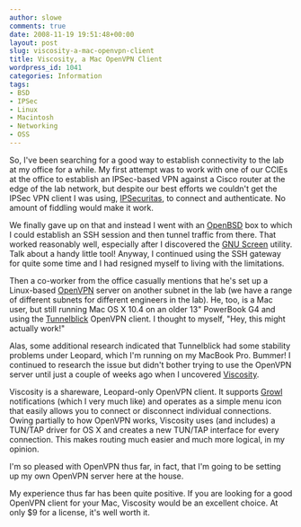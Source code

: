 ```yaml
---
author: slowe
comments: true
date: 2008-11-19 19:51:48+00:00
layout: post
slug: viscosity-a-mac-openvpn-client
title: Viscosity, a Mac OpenVPN Client
wordpress_id: 1041
categories: Information
tags:
- BSD
- IPSec
- Linux
- Macintosh
- Networking
- OSS
---
```


So, I've been searching for a good way to establish connectivity to the lab at my office for a while. My first attempt was to work with one of our CCIEs at the office to establish an IPSec-based VPN against a Cisco router at the edge of the lab network, but despite our best efforts we couldn't get the IPSec VPN client I was using, [IPSecuritas](http://www.lobotomo.com/products/IPSecuritas/), to connect and authenticate. No amount of fiddling would make it work.

We finally gave up on that and instead I went with an [OpenBSD](http://www.openbsd.org/) box to which I could establish an SSH session and then tunnel traffic from there. That worked reasonably well, especially after I discovered the [GNU Screen](http://www.gnu.org/software/screen/) utility. Talk about a handy little tool! Anyway, I continued using the SSH gateway for quite some time and I had resigned myself to living with the limitations.

Then a co-worker from the office casually mentions that he's set up a Linux-based [OpenVPN](http://openvpn.net/) server on another subnet in the lab (we have a range of different subnets for different engineers in the lab). He, too, is a Mac user, but still running Mac OS X 10.4 on an older 13" PowerBook G4 and using the [Tunnelblick](http://code.google.com/p/tunnelblick/) OpenVPN client. I thought to myself, "Hey, this might actually work!"

Alas, some additional research indicated that Tunnelblick had some stability problems under Leopard, which I'm running on my MacBook Pro. Bummer! I continued to research the issue but didn't bother trying to use the OpenVPN server until just a couple of weeks ago when I uncovered [Viscosity](http://www.viscosityvpn.com/index.html).

Viscosity is a shareware, Leopard-only OpenVPN client. It supports [Growl](http://growl.info/) notifications (which I very much like) and operates as a simple menu icon that easily allows you to connect or disconnect individual connections. Owing partially to how OpenVPN works, Viscosity uses (and includes) a TUN/TAP driver for OS X and creates a new TUN/TAP interface for every connection. This makes routing much easier and much more logical, in my opinion.

I'm so pleased with OpenVPN thus far, in fact, that I'm going to be setting up my own OpenVPN server here at the house.

My experience thus far has been quite positive. If you are looking for a good OpenVPN client for your Mac, Viscosity would be an excellent choice. At only $9 for a license, it's well worth it.
